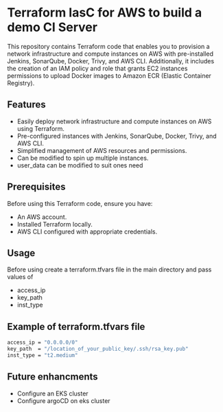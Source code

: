 
# Terraform IasC for AWS to build a demo CI Server

This repository contains Terraform code that enables you to provision a network infrastructure and compute instances on AWS with pre-installed Jenkins, SonarQube, Docker, Trivy, and AWS CLI. Additionally, it includes the creation of an IAM policy and role that grants EC2 instances permissions to upload Docker images to Amazon ECR (Elastic Container Registry).

## Features
- Easily deploy network infrastructure and compute instances on AWS using Terraform.
- Pre-configured instances with Jenkins, SonarQube, Docker, Trivy, and AWS CLI.
- Simplified management of AWS resources and permissions.
- Can be modified to spin up multiple instances.
- user_data can be modified to suit ones need

## Prerequisites
Before using this Terraform code, ensure you have:

- An AWS account.
- Installed Terraform locally.
- AWS CLI configured with appropriate credentials.

## Usage
Before using create a terraform.tfvars file in the main directory and pass values of 

- access_ip
- key_path
- inst_type

## Example of terraform.tfvars file

```bash
access_ip = "0.0.0.0/0"
key_path  = "/location_of_your_public_key/.ssh/rsa_key.pub"
inst_type = "t2.medium"
```

## Future enhancments

- Configure an EKS cluster
- Configure argoCD on eks cluster